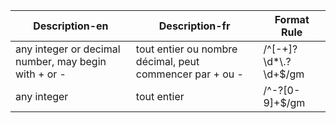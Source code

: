 | Description-en                                                  | Description-fr                             | Format Rule                                                                                        |
|-----------------------------------------------------------------|-------------------------------------------|---------------------------------------------------------------------------------------------------|
| any integer or decimal number, may begin with + or -            | tout entier ou nombre décimal, peut commencer par + ou - | /^[-+]?\\d*\\.?\\d+$/gm                                                                             |
| any integer                                                     | tout entier                               | /^-?[0-9]+$/gm                                                                                      |
